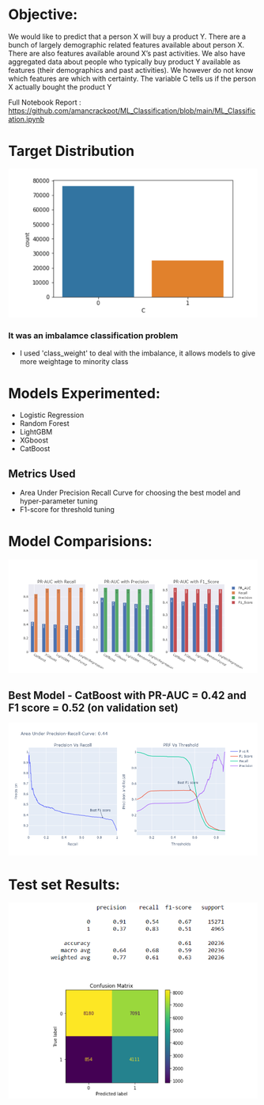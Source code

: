
# Objective:
We would like to predict that a person X will buy a product Y. There are a bunch of largely demographic related features available about person X. There are also features available around X’s past activities. We also have aggregated data about people who typically buy product Y available as features (their demographics and past activities). We however do not know which features are which with certainty. The variable C tells us if the person X actually bought the product Y

Full Notebook Report : https://github.com/amancrackpot/ML_Classification/blob/main/ML_Classification.ipynb

# Target Distribution
![image](https://github.com/amancrackpot/ML_Classification/blob/main/Results/targetDist.png)
### It was an imbalamce classification problem
- I used 'class_weight' to deal with the imbalance, it allows models to give more weightage to minority class 

# Models Experimented:
- Logistic Regression 
- Random Forest
- LightGBM
- XGboost
- CatBoost

## Metrics Used
- Area Under Precision Recall Curve for choosing the best model and hyper-parameter tuning
- F1-score for threshold tuning

# Model Comparisions:
![image](https://github.com/amancrackpot/ML_Classification/blob/main/Results/modelCompare.png)

## Best Model - CatBoost with PR-AUC = 0.42 and F1 score = 0.52 (on validation set)
![image](https://github.com/amancrackpot/ML_Classification/blob/main/Results/bestmodel.png)

# Test set Results:
![image](https://github.com/amancrackpot/ML_Classification/blob/main/Results/test_set_results.png)
